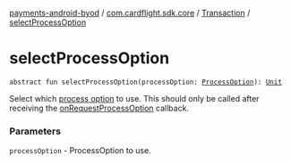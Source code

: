 [payments-android-byod](../../index.md) / [com.cardflight.sdk.core](../index.md) / [Transaction](index.md) / [selectProcessOption](./select-process-option.md)

# selectProcessOption

`abstract fun selectProcessOption(processOption: `[`ProcessOption`](../../com.cardflight.sdk.core.enums/-process-option/index.md)`): `[`Unit`](https://kotlinlang.org/api/latest/jvm/stdlib/kotlin/-unit/index.html)

Select which [process option](../../com.cardflight.sdk.core.enums/-process-option/index.md) to use. This should only be called after receiving the
[onRequestProcessOption](../../com.cardflight.sdk.core.interfaces/-transaction-handler/on-request-process-option.md) callback.

### Parameters

`processOption` - ProcessOption to use.
